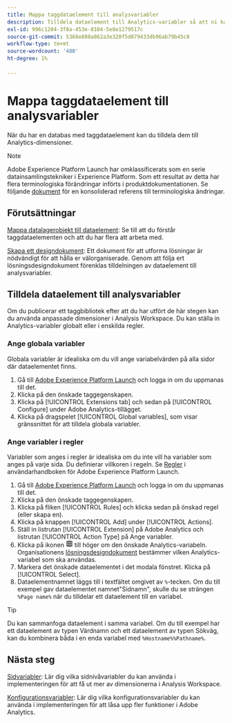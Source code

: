```yaml
---
title: Mappa taggdataelement till analysvariabler
description: Tilldela dataelement till Analytics-variabler så att ni kan använda dem som dimensioner i Analysis Workspace.
exl-id: 996c1204-3f8a-453e-8104-5e8e1279517c
source-git-commit: 5368e808a862a3e320f5d079433db96ab79b45c8
workflow-type: tm+mt
source-wordcount: '480'
ht-degree: 1%

---
```


# Mappa taggdataelement till analysvariabler

När du har en databas med taggdataelement kan du tilldela dem till Analytics-dimensioner.

>[!NOTE]
>Adobe Experience Platform Launch har omklassificerats som en serie datainsamlingstekniker i Experience Platform. Som ett resultat av detta har flera terminologiska förändringar införts i produktdokumentationen. Se följande [dokument](https://experienceleague.adobe.com/docs/experience-platform/tags/term-updates.html?lang=en) för en konsoliderad referens till terminologiska ändringar.

## Förutsättningar

[Mappa datalagerobjekt till dataelement](layer-to-elements.md): Se till att du förstår taggdataelementen och att du har flera att arbeta med.

[Skapa ett designdokument](../prepare/solution-design.md): Ett dokument för att utforma lösningar är nödvändigt för att hålla er välorganiserade. Genom att följa ert lösningsdesigndokument förenklas tilldelningen av dataelement till analysvariabler.

## Tilldela dataelement till analysvariabler

Om du publicerar ett taggbibliotek efter att du har utfört de här stegen kan du använda anpassade dimensioner i Analysis Workspace. Du kan ställa in Analytics-variabler globalt eller i enskilda regler.

### Ange globala variabler

Globala variabler är idealiska om du vill ange variabelvärden på alla sidor där dataelementet finns.

1. Gå till [Adobe Experience Platform Launch](https://launch.adobe.com) och logga in om du uppmanas till det.
1. Klicka på den önskade taggegenskapen.
1. Klicka på [!UICONTROL Extensions tab] och sedan på [!UICONTROL Configure] under Adobe Analytics-tillägget.
1. Klicka på dragspelet [!UICONTROL Global variables], som visar gränssnittet för att tilldela globala variabler.

### Ange variabler i regler

Variabler som anges i regler är idealiska om du inte vill ha variabler som anges på varje sida. Du definierar villkoren i regeln. Se [Regler](https://experienceleague.adobe.com/docs/launch/using/reference/manage-resources/rules.html) i användarhandboken för Adobe Experience Platform Launch.

1. Gå till [Adobe Experience Platform Launch](https://launch.adobe.com) och logga in om du uppmanas till det.
1. Klicka på den önskade taggegenskapen.
1. Klicka på fliken [!UICONTROL Rules] och klicka sedan på önskad regel (eller skapa en).
1. Klicka på knappen [!UICONTROL Add] under [!UICONTROL Actions].
1. Ställ in listrutan [!UICONTROL Extension] på Adobe Analytics och listrutan [!UICONTROL Action Type] på Ange variabler.
1. Klicka på ikonen ![Dataelement](assets/data-element.png) till höger om den önskade Analytics-variabeln. Organisationens [lösningsdesigndokument](../prepare/solution-design.md) bestämmer vilken Analytics-variabel som ska användas.
1. Markera det önskade dataelementet i det modala fönstret. Klicka på [!UICONTROL Select].
1. Dataelementnamnet läggs till i textfältet omgivet av `%`-tecken. Om du till exempel gav dataelementet namnet&quot;Sidnamn&quot;, skulle du se strängen `%Page name%` när du tilldelar ett dataelement till en variabel.

>[!TIP]
>
>Du kan sammanfoga dataelement i samma variabel. Om du till exempel har ett dataelement av typen Värdnamn och ett dataelement av typen Sökväg, kan du kombinera båda i en enda variabel med `%Hostname%%Pathname%`.

## Nästa steg

[Sidvariabler](../vars/page-vars/page-variables.md): Lär dig vilka sidnivåvariabler du kan använda i implementeringen för att få ut mer av dimensionerna i Analysis Workspace.

[Konfigurationsvariabler](../vars/config-vars/configuration-variables.md): Lär dig vilka konfigurationsvariabler du kan använda i implementeringen för att låsa upp fler funktioner i Adobe Analytics.
